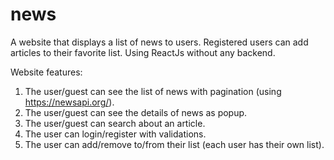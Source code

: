 # news
A website that displays a list of news to users. Registered users can add articles to their favorite list.
Using ReactJs without any backend.

Website features:
1.	The user/guest can see the list of news with pagination (using https://newsapi.org/).
2.	The user/guest can see the details of news as popup.
3.	The user/guest can search about an article.
4.	The user can login/register with validations.
5.	The user can add/remove to/from their list (each user has their own list).
